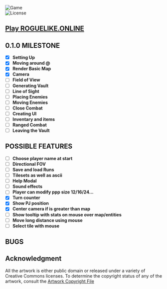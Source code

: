 ![Game](https://img.shields.io/badge/Version-0.0.3-orange.svg)  
![License](https://img.shields.io/badge/license-%20GNU%20AGPLv3%20-brightgreen)

## **[Play ROGUELIKE.ONLINE](https://roguelike.online)**  

## 0.1.0 MILESTONE 

- [X] **Setting Up**  
- [X] **Moving around @**  
- [X] **Render Basic Map**   
- [X] **Camera**  
- [ ] **Field of View**  
- [ ] **Generating Vault**  
- [ ] **Line of Sight**  
- [ ] **Placing Enemies**  
- [ ] **Moving Enemies**  
- [ ] **Close Combat**  
- [ ] **Creating UI**  
- [ ] **Inventary and items**  
- [ ] **Ranged Combat**  
- [ ] **Leaving the Vault**  

## POSSIBLE FEATURES  

- [ ] **Choose player name at start**  
- [ ] **Directional FOV**  
- [ ] **Save and load Runs**  
- [ ] **Tilesets as well as ascii**  
- [ ] **Help Modal**  
- [ ] **Sound effects**  
- [ ] **Player can modify ppp size 12/16/24...**  
- [X] **Turn counter**  
- [X] **Show PJ position**  
- [X] **Center camera if is greater than map**  
- [ ] **Show tooltip with stats on mouse over map/entities**  
- [ ] **Move long distance using mouse**   
- [ ] **Select tile with mouse**  

## BUGS


## **Acknowledgment**

All the artwork is either public domain or released under a variety of Creative Commons licenses. To determine the copyright status of any of the artwork, consult the [Artwork Copyright File](https://github.com/jolav/roguelike-online/blob/main/artwork.txt)
